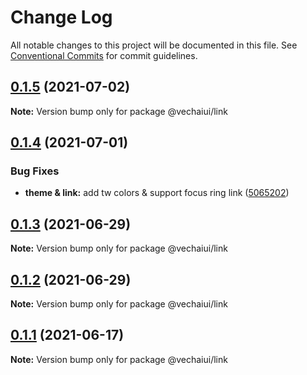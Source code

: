 # Change Log

All notable changes to this project will be documented in this file.
See [Conventional Commits](https://conventionalcommits.org) for commit guidelines.

## [0.1.5](https://github.com/vechai/vechaiui/compare/@vechaiui/link@0.1.4...@vechaiui/link@0.1.5) (2021-07-02)

**Note:** Version bump only for package @vechaiui/link





## [0.1.4](https://github.com/vechai/vechaiui/compare/@vechaiui/link@0.1.3...@vechaiui/link@0.1.4) (2021-07-01)


### Bug Fixes

* **theme & link:** add tw colors & support focus ring link ([5065202](https://github.com/vechai/vechaiui/commit/5065202c07616ad1b69e0b07f9391e395e55f409))





## [0.1.3](https://github.com/vechai/vechaiui/compare/@vechaiui/link@0.1.2...@vechaiui/link@0.1.3) (2021-06-29)

**Note:** Version bump only for package @vechaiui/link





## [0.1.2](https://github.com/vechai/vechaiui/compare/@vechaiui/link@0.1.1...@vechaiui/link@0.1.2) (2021-06-29)

**Note:** Version bump only for package @vechaiui/link





## [0.1.1](https://github.com/vechai/vechaiui/compare/@vechaiui/link@0.1.0...@vechaiui/link@0.1.1) (2021-06-17)

**Note:** Version bump only for package @vechaiui/link
